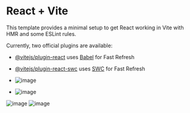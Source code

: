 # React + Vite

This template provides a minimal setup to get React working in Vite with HMR and some ESLint rules.

Currently, two official plugins are available:

- [@vitejs/plugin-react](https://github.com/vitejs/vite-plugin-react/blob/main/packages/plugin-react/README.md) uses [Babel](https://babeljs.io/) for Fast Refresh
- [@vitejs/plugin-react-swc](https://github.com/vitejs/vite-plugin-react-swc) uses [SWC](https://swc.rs/) for Fast Refresh

- ![image](https://github.com/user-attachments/assets/ed003e1a-3948-45c4-a785-77373846b675)

- ![image](https://github.com/user-attachments/assets/4c770ae2-f2d5-4a07-b950-01ae2dd9cda4)

![image](https://github.com/user-attachments/assets/3faf135a-7e66-4c7b-8e8a-24e962863d2f)
![image](https://github.com/user-attachments/assets/36aa9d54-6bc8-4e2c-9dc9-422b703a3b5c)



